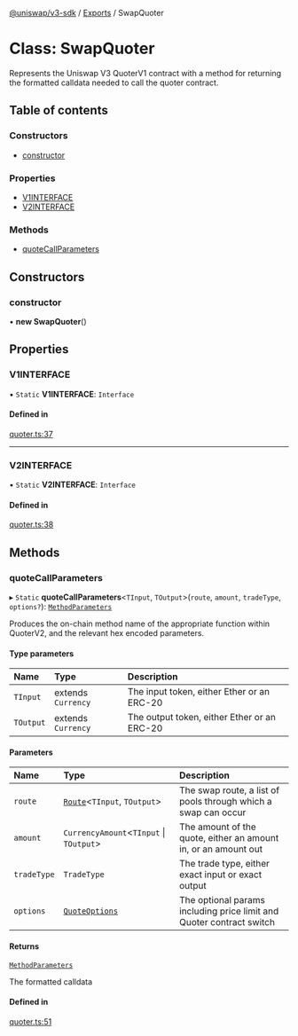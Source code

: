 [@uniswap/v3-sdk](../README.md) / [Exports](../modules.md) / SwapQuoter

# Class: SwapQuoter

Represents the Uniswap V3 QuoterV1 contract with a method for returning the formatted
calldata needed to call the quoter contract.

## Table of contents

### Constructors

- [constructor](SwapQuoter.md#constructor)

### Properties

- [V1INTERFACE](SwapQuoter.md#v1interface)
- [V2INTERFACE](SwapQuoter.md#v2interface)

### Methods

- [quoteCallParameters](SwapQuoter.md#quotecallparameters)

## Constructors

### constructor

• **new SwapQuoter**()

## Properties

### V1INTERFACE

▪ `Static` **V1INTERFACE**: `Interface`

#### Defined in

[quoter.ts:37](https://github.com/Uniswap/v3-sdk/blob/08a7c05/src/quoter.ts#L37)

___

### V2INTERFACE

▪ `Static` **V2INTERFACE**: `Interface`

#### Defined in

[quoter.ts:38](https://github.com/Uniswap/v3-sdk/blob/08a7c05/src/quoter.ts#L38)

## Methods

### quoteCallParameters

▸ `Static` **quoteCallParameters**\<`TInput`, `TOutput`\>(`route`, `amount`, `tradeType`, `options?`): [`MethodParameters`](../interfaces/MethodParameters.md)

Produces the on-chain method name of the appropriate function within QuoterV2,
and the relevant hex encoded parameters.

#### Type parameters

| Name | Type | Description |
| :------ | :------ | :------ |
| `TInput` | extends `Currency` | The input token, either Ether or an ERC-20 |
| `TOutput` | extends `Currency` | The output token, either Ether or an ERC-20 |

#### Parameters

| Name | Type | Description |
| :------ | :------ | :------ |
| `route` | [`Route`](Route.md)\<`TInput`, `TOutput`\> | The swap route, a list of pools through which a swap can occur |
| `amount` | `CurrencyAmount`\<`TInput` \| `TOutput`\> | The amount of the quote, either an amount in, or an amount out |
| `tradeType` | `TradeType` | The trade type, either exact input or exact output |
| `options` | [`QuoteOptions`](../interfaces/QuoteOptions.md) | The optional params including price limit and Quoter contract switch |

#### Returns

[`MethodParameters`](../interfaces/MethodParameters.md)

The formatted calldata

#### Defined in

[quoter.ts:51](https://github.com/Uniswap/v3-sdk/blob/08a7c05/src/quoter.ts#L51)
